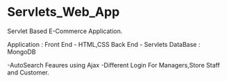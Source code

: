 # Servlets_Web_App
Servlet Based E-Commerce Application.

Application :
Front End - HTML,CSS
Back End - Servlets
DataBase : MongoDB

-AutoSearch Feaures using Ajax
-Different Login For Managers,Store Staff and Customer.

